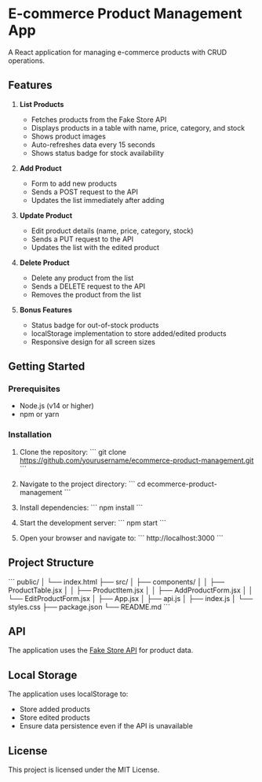 # E-commerce Product Management App

A React application for managing e-commerce products with CRUD operations.

## Features

1. **List Products**
   - Fetches products from the Fake Store API
   - Displays products in a table with name, price, category, and stock
   - Shows product images
   - Auto-refreshes data every 15 seconds
   - Shows status badge for stock availability

2. **Add Product**
   - Form to add new products
   - Sends a POST request to the API
   - Updates the list immediately after adding

3. **Update Product**
   - Edit product details (name, price, category, stock)
   - Sends a PUT request to the API
   - Updates the list with the edited product

4. **Delete Product**
   - Delete any product from the list
   - Sends a DELETE request to the API
   - Removes the product from the list

5. **Bonus Features**
   - Status badge for out-of-stock products
   - localStorage implementation to store added/edited products
   - Responsive design for all screen sizes

## Getting Started

### Prerequisites

- Node.js (v14 or higher)
- npm or yarn

### Installation

1. Clone the repository:
   \`\`\`
   git clone https://github.com/yourusername/ecommerce-product-management.git
   \`\`\`

2. Navigate to the project directory:
   \`\`\`
   cd ecommerce-product-management
   \`\`\`

3. Install dependencies:
   \`\`\`
   npm install
   \`\`\`

4. Start the development server:
   \`\`\`
   npm start
   \`\`\`

5. Open your browser and navigate to:
   \`\`\`
   http://localhost:3000
   \`\`\`

## Project Structure

\`\`\`
public/
│   └── index.html
├── src/
│   ├── components/
│   │   ├── ProductTable.jsx
│   │   ├── ProductItem.jsx
│   │   ├── AddProductForm.jsx
│   │   └── EditProductForm.jsx
│   ├── App.jsx
│   ├── api.js
│   ├── index.js
│   └── styles.css
├── package.json
└── README.md
\`\`\`

## API

The application uses the [Fake Store API](https://fakestoreapi.com/) for product data.

## Local Storage

The application uses localStorage to:
- Store added products
- Store edited products
- Ensure data persistence even if the API is unavailable

## License

This project is licensed under the MIT License.
